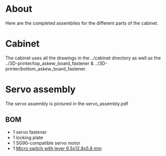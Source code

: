 # About

Here are the completed assemblies for the different parts of the cabinet.

# Cabinet

The cabinet uses all the drawings in the ../cabinet directory as well as the
../3D-printer/top_askew_board_fastener &
../3D-printer/bottom_askew_board_fastener.

# Servo assembly

The servo assembly is pictured in the servo_assembly.pdf

## BOM

* 1 servo fastener
* 1 locking plate
* 1 SG90-compatible servo motor
* 1 [Micro switch with lever 6.5x12.8x5.8 mm](https://www.amazon.com/Cylewet-25Pcs-Switch-Arduino-CYT1073/dp/B073TYWX86)

